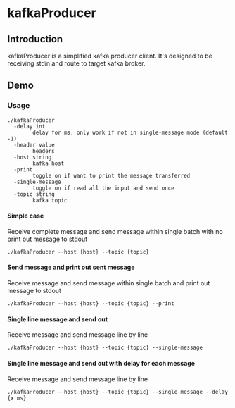 # kafkaProducer

## Introduction
kafkaProducer is a simplified kafka producer client. It's designed to be receiving stdin and route to target kafka broker.

## Demo

### Usage
```shell
./kafkaProducer 
  -delay int
    	delay for ms, only work if not in single-message mode (default -1)
  -header value
    	headers
  -host string
    	kafka host
  -print
    	toggle on if want to print the message transferred
  -single-message
    	toggle on if read all the input and send once
  -topic string
    	kafka topic
```

#### Simple case
Receive complete message and send message within single batch with no print out message to stdout
```shell
./kafkaProducer --host {host} --topic {topic}
```

#### Send message and print out sent message
Receive message and send message within single batch and print out message to stdout
```shell
./kafkaProducer --host {host} --topic {topic} --print
```
#### Single line message and send out
Receive message and send message line by line
```shell
./kafkaProducer --host {host} --topic {topic} --single-message
```

#### Single line message and send out with delay for each message 
Receive message and send message line by line
```shell
./kafkaProducer --host {host} --topic {topic} --single-message --delay {x ms}
```
